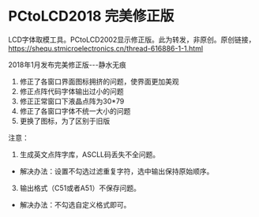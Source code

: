 # PCtoLCD2018 完美修正版
LCD字体取模工具。PCtoLCD2002显示修正版。此为转发，非原创。原创链接，https://shequ.stmicroelectronics.cn/thread-616886-1-1.html

2018年1月发布完美修正版---静水无痕

1. 修正了各窗口界面图标拥挤的问题，使界面更加美观
2. 修正点阵代码字体输出过小的问题
3. 修正正常窗口下液晶点阵为30*79
1. 修正了各窗口字体不统一大小的问题
1. 更换了图标，为了区别于旧版


注意：
1. 生成英文点阵字库，ASCLL码丢失不全问题。
+ 解决办法：设置不勾选过滤重复字符，选中输出保持原始顺序。
 
3. 输出格式（C51或者A51）不保存问题。
+ 解决办法：不勾选自定义格式即可。

